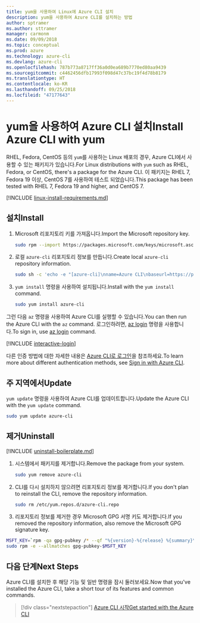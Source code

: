 ```yaml
---
title: yum을 사용하여 Linux에 Azure CLI 설치
description: yum을 사용하여 Azure CLI를 설치하는 방법
author: sptramer
ms.author: sttramer
manager: carmonm
ms.date: 09/09/2018
ms.topic: conceptual
ms.prod: azure
ms.technology: azure-cli
ms.devlang: azure-cli
ms.openlocfilehash: 787b773a8717ff36a0d0ea689b7770ed80aa9439
ms.sourcegitcommit: c4462456dfb17993f098d47c37bc19f4d78b8179
ms.translationtype: HT
ms.contentlocale: ko-KR
ms.lasthandoff: 09/25/2018
ms.locfileid: "47177643"
---
```

# <a name="install-azure-cli-with-yum"></a><span data-ttu-id="47d17-103">yum을 사용하여 Azure CLI 설치</span><span class="sxs-lookup"><span data-stu-id="47d17-103">Install Azure CLI with yum</span></span>

<span data-ttu-id="47d17-104">RHEL, Fedora, CentOS 등의 `yum`를 사용하는 Linux 배포의 경우, Azure CLI에서 사용할 수 있는 패키지가 있습니다.</span><span class="sxs-lookup"><span data-stu-id="47d17-104">For Linux distributions with  `yum` such as RHEL, Fedora, or CentOS, there's a package for the Azure CLI.</span></span> <span data-ttu-id="47d17-105">이 패키지는 RHEL 7, Fedora 19 이상, CentOS 7를 사용하여 테스트 되었습니다.</span><span class="sxs-lookup"><span data-stu-id="47d17-105">This package has been tested with RHEL 7, Fedora 19 and higher, and CentOS 7.</span></span>

[!INCLUDE [linux-install-requirements.md](includes/linux-install-requirements.md)]

## <a name="install"></a><span data-ttu-id="47d17-106">설치</span><span class="sxs-lookup"><span data-stu-id="47d17-106">Install</span></span>

1. <span data-ttu-id="47d17-107">Microsoft 리포지토리 키를 가져옵니다.</span><span class="sxs-lookup"><span data-stu-id="47d17-107">Import the Microsoft repository key.</span></span>

   ```bash
   sudo rpm --import https://packages.microsoft.com/keys/microsoft.asc
   ```

2. <span data-ttu-id="47d17-108">로컬 `azure-cli` 리포지토리 정보를 만듭니다.</span><span class="sxs-lookup"><span data-stu-id="47d17-108">Create local `azure-cli` repository information.</span></span>

   ```bash
   sudo sh -c 'echo -e "[azure-cli]\nname=Azure CLI\nbaseurl=https://packages.microsoft.com/yumrepos/azure-cli\nenabled=1\ngpgcheck=1\ngpgkey=https://packages.microsoft.com/keys/microsoft.asc" > /etc/yum.repos.d/azure-cli.repo'
   ```

3. <span data-ttu-id="47d17-109">`yum install` 명령을 사용하여 설치됩니다.</span><span class="sxs-lookup"><span data-stu-id="47d17-109">Install with the `yum install` command.</span></span>

   ```bash
   sudo yum install azure-cli
   ```

<span data-ttu-id="47d17-110">그런 다음 `az` 명령을 사용하여 Azure CLI를 실행할 수 있습니다.</span><span class="sxs-lookup"><span data-stu-id="47d17-110">You can then run the Azure CLI with the `az` command.</span></span> <span data-ttu-id="47d17-111">로그인하려면, [az login](/cli/azure/reference-index#az-login) 명령을 사용합니다.</span><span class="sxs-lookup"><span data-stu-id="47d17-111">To sign in, use [az login](/cli/azure/reference-index#az-login) command.</span></span>

[!INCLUDE [interactive-login](includes/interactive-login.md)]

<span data-ttu-id="47d17-112">다른 인증 방법에 대한 자세한 내용은 [Azure CLI로 로그인](authenticate-azure-cli.md)을 참조하세요.</span><span class="sxs-lookup"><span data-stu-id="47d17-112">To learn more about different authentication methods, see [Sign in with Azure CLI](authenticate-azure-cli.md).</span></span>

## <a name="update"></a><span data-ttu-id="47d17-113">주 지역에서</span><span class="sxs-lookup"><span data-stu-id="47d17-113">Update</span></span>

<span data-ttu-id="47d17-114">`yum update` 명령을 사용하여 Azure CLI를 업데이트합니다.</span><span class="sxs-lookup"><span data-stu-id="47d17-114">Update the Azure CLI with the `yum update` command.</span></span>

```bash
sudo yum update azure-cli
```

## <a name="uninstall"></a><span data-ttu-id="47d17-115">제거</span><span class="sxs-lookup"><span data-stu-id="47d17-115">Uninstall</span></span>

[!INCLUDE [uninstall-boilerplate.md](includes/uninstall-boilerplate.md)]

1. <span data-ttu-id="47d17-116">시스템에서 패키지를 제거합니다.</span><span class="sxs-lookup"><span data-stu-id="47d17-116">Remove the package from your system.</span></span>

   ```bash
   sudo yum remove azure-cli
   ```

2. <span data-ttu-id="47d17-117">CLI를 다시 설치하지 않으려면 리포지토리 정보를 제거합니다.</span><span class="sxs-lookup"><span data-stu-id="47d17-117">If you don't plan to reinstall the CLI, remove the repository information.</span></span>

   ```bash
   sudo rm /etc/yum.repos.d/azure-cli.repo
   ```

3. <span data-ttu-id="47d17-118">리포지토리 정보를 제거한 경우 Microsoft GPG 서명 키도 제거합니다.</span><span class="sxs-lookup"><span data-stu-id="47d17-118">If you removed the repository information, also remove the Microsoft GPG signature key.</span></span>

  ```bash
  MSFT_KEY=`rpm -qa gpg-pubkey /* --qf "%{version}-%{release} %{summary}\n" | grep Microsoft | awk '{print $1}'`
  sudo rpm -e --allmatches gpg-pubkey-$MSFT_KEY
  ```

## <a name="next-steps"></a><span data-ttu-id="47d17-119">다음 단계</span><span class="sxs-lookup"><span data-stu-id="47d17-119">Next Steps</span></span>

<span data-ttu-id="47d17-120">Azure CLI를 설치한 후 해당 기능 및 일반 명령을 잠시 둘러보세요.</span><span class="sxs-lookup"><span data-stu-id="47d17-120">Now that you've installed the Azure CLI, take a short tour of its features and common commands.</span></span>

> [!div class="nextstepaction"]
> [<span data-ttu-id="47d17-121">Azure CLI 시작</span><span class="sxs-lookup"><span data-stu-id="47d17-121">Get started with the Azure CLI</span></span>](get-started-with-azure-cli.md)
